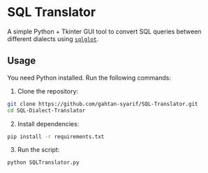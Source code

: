 # SQL Translator

A simple Python + Tkinter GUI tool to convert SQL queries between different dialects using [`sqlglot`](https://github.com/tobymao/sqlglot).

## Usage
You need Python installed. Run the following commands:

1. Clone the repository:
```bash
git clone https://github.com/gahtan-syarif/SQL-Translator.git
cd SQL-Dialect-Translator
```

2. Install dependencies:
```bash
pip install -r requirements.txt
```

3. Run the script:
```bash
python SQLTranslator.py
```


